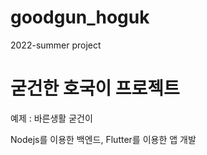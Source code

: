 # goodgun_hoguk
2022-summer project

# 굳건한 호국이 프로젝트

예제 : 바른생활 굳건이

Nodejs를 이용한 백엔드, Flutter를 이용한 앱 개발
